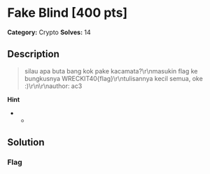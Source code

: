 # Fake Blind [400 pts]

**Category:** Crypto
**Solves:** 14

## Description
>silau apa buta bang kok pake kacamata?\r\nmasukin flag ke bungkusnya WRECKIT40{flag}\r\ntulisannya kecil semua, oke :)\r\n\r\nauthor: ac3

**Hint**
* -

## Solution

### Flag

